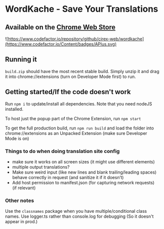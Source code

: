 # WordKache - Save Your Translations
## Available on the [Chrome Web Store](https://chrome.google.com/webstore/detail/wordkache-save-your-trans/iggnlghjaffpnnngboejpclkpioimbog)
![https://www.codefactor.io/repository/github/cirex-web/wordkache](https://www.codefactor.io/Content/badges/APlus.svg)
## Running it
`build.zip` should have the most recent stable build. Simply unzip it and drag it into chrome://extensions (turn on Developer Mode first) to run.

## Getting started/If the code doesn't work
Run ```npm i``` to update/install all dependencies. Note that you need nodeJS installed.

To host just the popup part of the Chrome Extension, run `npm start`

To get the full production build, run `npm run build` and load the folder into chrome://extensions as an Unpacked Extension (make sure Developer Mode is on)

### Things to do when doing translation site config
- make sure it works on all screen sizes (it might use different elements)
- multiple output translations?
- Make sure weird input (like new lines and blank trailing/leading spaces) behave correctly in request (and sanitize it if it doesn’t)
- Add host permission to manifest.json (for capturing network requests) (if relevant)

### Other notes
Use the `classnames` package when you have multiple/conditional class names.
Use logger.ts rather than console.log for debugging (So it doesn't appear in prod.)